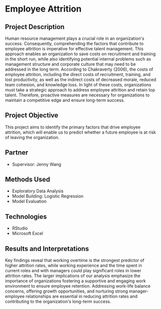 # Employee Attrition

## Project Description
Human resource management plays a crucial role in an organization's success. Consequently, comprehending the factors that contribute to employee attrition is imperative for effective talent management. This approach enables an organization to save costs on recruitment and training in the short run, while also identifying potential internal problems such as management structure and corporate culture that may need to be addressed in the long term. According to Chakraverty (2006), the costs of employee attrition, including the direct costs of recruitment, training, and lost productivity, as well as the indirect costs of decreased morale, reduced team cohesion, and knowledge loss. In light of these costs, organizations must take a strategic approach to address employee attrition and retain top talent. Therefore, proactive measures are necessary for organizations to maintain a competitive edge and ensure long-term success. 

## Project Objective
This project aims to identify the primary factors that drive employee attrition, which will enable us to predict whether a future employee is at risk of leaving the organization. 

## Partner
* Supervisor: Jenny Wang

## Methods Used
* Exploratory Data Analysis
* Model Building: Logistic Regression
* Model Evaluation

## Technologies
* RStudio
* Microsoft Excel

## Results and Interpretations
Key findings reveal that working overtime is the strongest predictor of higher attrition rates, while working experience and the time spent in current roles and with managers could play significant roles in lower attrition rates. 
The larger implications of our analysis emphasize the importance of organizations fostering a supportive and engaging work environment to ensure employee retention. Addressing work-life balance concerns, offering growth opportunities, and nurturing strong manager-employee relationships are essential in reducing attrition rates and contributing to the organization's long-term success.
